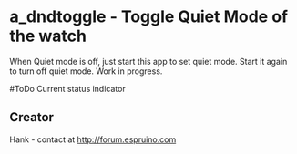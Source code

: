 # a_dndtoggle - Toggle Quiet Mode of the watch

When Quiet mode is off, just start this app to set quiet mode. Start it again to turn off quiet mode.
Work in progress.

#ToDo
Current status indicator

## Creator

Hank - contact at http://forum.espruino.com 


